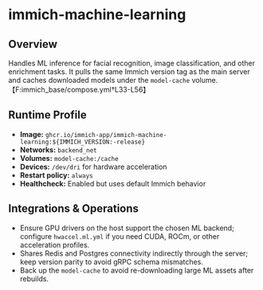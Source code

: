 <!--
title: immich-machine-learning
description:
published: true
date: 2025-10-19T08:57:42Z
tags:
editor: markdown
-->

# immich-machine-learning

## Overview
Handles ML inference for facial recognition, image classification, and other enrichment tasks. It pulls the same Immich version tag as the main server and caches downloaded models under the `model-cache` volume.【F:immich_base/compose.yml†L33-L56】

## Runtime Profile
- **Image:** `ghcr.io/immich-app/immich-machine-learning:${IMMICH_VERSION:-release}`
- **Networks:** `backend_net`
- **Volumes:** `model-cache:/cache`
- **Devices:** `/dev/dri` for hardware acceleration
- **Restart policy:** `always`
- **Healthcheck:** Enabled but uses default Immich behavior

## Integrations & Operations
- Ensure GPU drivers on the host support the chosen ML backend; configure `hwaccel.ml.yml` if you need CUDA, ROCm, or other acceleration profiles.
- Shares Redis and Postgres connectivity indirectly through the server; keep version parity to avoid gRPC schema mismatches.
- Back up the `model-cache` to avoid re-downloading large ML assets after rebuilds.
